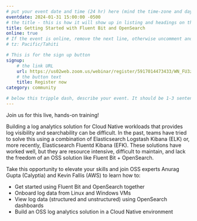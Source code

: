 ```yaml
---
# put your event date and time (24 hr) here (mind the time-zone and daylight saving time!):
eventdate: 2024-01-31 15:00:00 -0500
# the title - this is how it will show up in listing and headings on the site:
title: Getting Started with Fluent Bit and OpenSearch
online: true
# If the event is online, remove the next line, otherwise uncomment and adjust it:
# tz: Pacific/Tahiti

# This is for the sign up button
signup:
    # the link URL
    url: https://us02web.zoom.us/webinar/register/5917014473433/WN_FU3z6LHhTZWH1be--3i7qw
    # the button text
    title: Register now
category: community

# below this tripple dash, describe your event. It should be 1-3 sentences
---
```


Join us for this live, hands-on training!

Building a log analytics solution for Cloud Native workloads that provides log visibility 
and searchability can be difficult. In the past, teams have tried to solve this using a 
combination of Elasticsearch Logstash Kibana (ELK) or, more recently, Elasticsearch 
Fluentd Kibana (EFK). These solutions have worked well, but they are resource intensive, 
difficult  to maintain, and lack the freedom of an OSS solution like 
Fluent Bit + OpenSearch.

Take this opportunity to elevate your skills and join OSS experts Anurag Gupta (Calyptia) 
and Kevin Fallis (AWS) to learn how to:

- Get started using Fluent Bit and OpenSearch together
- Onboard log data from Linux and Windows VMs
- View log data (structured and unstructured) using OpenSearch dashboards
- Build an OSS log analytics solution in a Cloud Native environment

